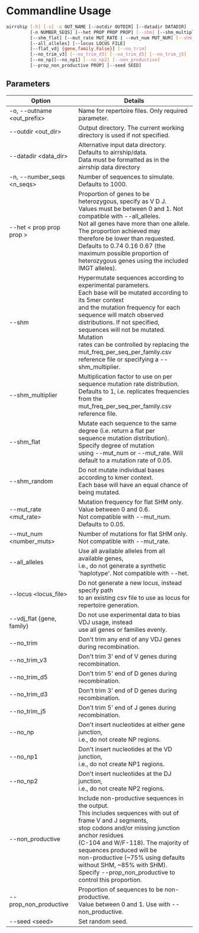 # Commandline Usage


```bash
airrship [-h] [-v] -o OUT_NAME [--outdir OUTDIR] [--datadir DATADIR] 
         [-n NUMBER_SEQS] [--het PROP PROP PROP] [--shm] [--shm_multiplier SHM_MULTIPLIER] 
         [--shm_flat] [--mut_rate MUT_RATE | --mut_num MUT_NUM] [--shm_random] 
         [--all_alleles] [--locus LOCUS FILE] 
         [--flat_vdj {gene,family,False}] [--no_trim] 
         [--no_trim_v3] [--no_trim_d3] [--no_trim_d5] [--no_trim_j5] 
         [--no_np][--no_np1] [--no_np2] [--non_productive]
         [--prop_non_productive PROP] [--seed SEED] 
```

## Parameters

| Option                           | Details                                                                                                                                                                                                                                                                                                                                                                                                                  |
| -------------------------------- | ------------------------------------------------------------------------------------------------------------------------------------------------------------------------------------------------------------------------------------------------------------------------------------------------------------------------------------------------------------------------------------------------------------------------ |
| -o, --outname &lt;out_prefix&gt; | Name for repertoire files. Only required parameter.                                                                                                                                                                                                                                                                                                                                                                      |
| --outdir &lt;out_dir&gt;         | Output directory. The current working directory is used if not specified.                                                                                                                                                                                                                                                                                                                                                |
| --datadir &lt;data_dir&gt;       | Alternative input data directory. Defaults to airrship/data. <br/>  Data must be formatted as in the airrship data directory                                                                                                                                                                                                                                                                                             |
| -n, --number_seqs &lt;n_seqs&gt; | Number of sequences to simulate. Defaults to 1000.                                                                                                                                                                                                                                                                                                                                                                       |
| --het &lt; prop prop prop &gt;   | Proportion of genes to be heterozygous, specify as V D J. <br/> Values must be between 0 and 1. Not compatible with --all_alleles.  <br/>  Not all genes  have  more than one allele. The proportion achieved may <br/> therefore be lower than requested. <br/> Defaults to 0.74 0.16 0.67 (the maximum possible proportion of  <br/> heterozygous genes using the included IMGT alleles).                              |
| --shm                            | Hypermutate sequences according to experimental parameters. <br/>  Each base will be mutated according to its 5mer context <br/> and the mutation frequency for each sequence will match observed <br/> distributions. If not specified, sequences will not be mutated. Mutation <br/> rates can be controlled by replacing the mut_freq_per_seq_per_family.csv <br/> reference file or specifying a --shm_multiplier. |
| --shm_multiplier                 | Multiplication factor to use on per sequence mutation rate distribution. <br/>Defaults to 1, i.e. replicates frequencies from the <br/> mut_freq_per_seq_per_family.csv reference file.  |
| --shm_flat                       | Mutate each sequence to the same degree (i.e. return a flat per <br/> sequence  mutation distribution). Specify degree of mutation <br/> using --mut_num or --mut_rate. Will default to a mutation rate of 0.05.                                                                                                                                                                                                         |
| --shm_random                     | Do not mutate individual bases according to kmer context. <br/> Each base will have an equal chance of being mutated.                                                                                                                                                                                                                                                                                                    |
| --mut_rate &lt;mut_rate&gt;      | Mutation frequency for flat SHM only. Value between 0 and 0.6. <br/> Not compatible with --mut_num. Defaults to 0.05.                                                                                                                                                                                                                                                                                                    |
| --mut_num &lt;number_muts&gt;    | Number of mutations for flat SHM only. <br/> Not compatible with --mut_rate.                                                                                                                                                                                                                                                                                                                                             |
| --all_alleles                    | Use all available alleles from all available genes, <br/> i.e., do not generate a synthetic 'haplotype'. Not compatible with --het.                                                                                                                                                                                                                                                                                      |
| --locus &lt;locus_file&gt;       | Do not generate a new locus, instead specify path <br/>  to an existing csv file to use as locus for repertoire generation.                                                                                                                                                                                                                                                                                              |
| --vdj_flat {gene, family}        | Do not use experimental data to bias VDJ usage, instead <br/> use all genes or families evenly.                                                                                                                                                                                                                                                                                                                          |
| --no_trim                        | Don't trim any end of any VDJ genes during recombination.                                                                                                                                                                                                                                                                                                                                                                |
| --no_trim_v3                     | Don't trim 3' end of V genes during recombination.                                                                                                                                                                                                                                                                                                                                                                       |
| --no_trim_d5                     | Don't trim 5' end of D genes during recombination.                                                                                                                                                                                                                                                                                                                                                                       |
| --no_trim_d3                     | Don't trim 3' end of D genes during recombination.                                                                                                                                                                                                                                                                                                                                                                       |
| --no_trim_j5                     | Don't trim 5' end of J genes during recombination.                                                                                                                                                                                                                                                                                                                                                                       |
| --no_np                          | Don't insert nucleotides at either gene junction, <br/> i.e., do not create NP regions.                                                                                                                                                                                                                                                                                                                                  |
| --no_np1                         | Don't insert nucleotides at the VD junction, <br/> i.e., do not create NP1 regions.                                                                                                                                                                                                                                                                                                                                      |
| --no_np2                         | Don't insert nucleotides at the DJ junction, <br/> i.e., do not create NP2 regions.                                                                                                                                                                                                                                                                                                                                      |
|--non_productive                 |  Include non-productive sequences in the output.<br/>This includes sequences with out of frame V and J segments,<br/> stop codons and/or missing junction anchor residues <br/>(C-104 and W/F-118). The majority of sequences produced will be<br/> non-productive (~75% using defaults without SHM, ~85% with SHM).<br/>  Specify --prop_non_productive to control this proportion.                                                                                                                                                                                                                                            |
| --prop_non_productive                 |  Proportion of sequences to be non-productive. <br/> Value between 0 and 1. Use with --non_productive.                                                                                                                                                                                                                                             |
| --seed &lt;seed&gt;              | Set random seed.                                                                                                                                                                                                                                                                                                                                                                                                         |